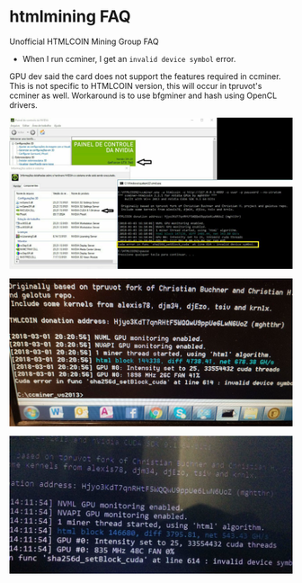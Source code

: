# htmlmining FAQ

Unofficial HTMLCOIN Mining Group FAQ


- When I run ccminer, I get an `invalid device symbol` error.

GPU dev said the card does not support the features required in ccminer. This is not specific to HTMLCOIN version, this will occur in tpruvot's ccminer as well. Workaround is to use bfgminer and hash using OpenCL drivers.

![invalid device symbol 1](./images/invalid-device-symbol-1.jpg)

![invalid device symbol 2](./images/invalid-device-symbol-2.jpg)

![invalid device symbol 3](./images/invalid-device-symbol-3.jpg)
